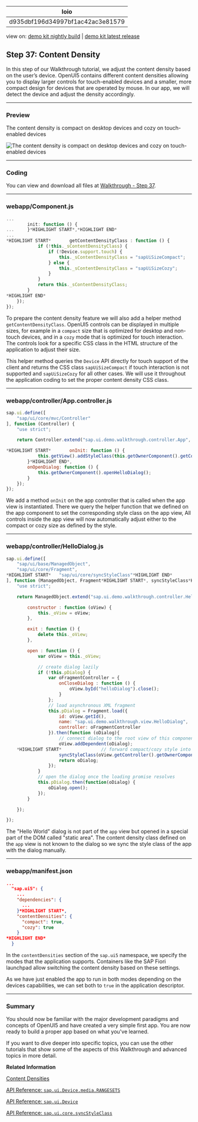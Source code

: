 <!-- loiod935dbf196d34997bf1ac42ac3e81579 -->

| loio |
| -----|
| d935dbf196d34997bf1ac42ac3e81579 |

<div id="loio">

view on: [demo kit nightly build](https://openui5nightly.hana.ondemand.com/#/topic/d935dbf196d34997bf1ac42ac3e81579) | [demo kit latest release](https://openui5.hana.ondemand.com/#/topic/d935dbf196d34997bf1ac42ac3e81579)</div>

## Step 37: Content Density

In this step of our Walkthrough tutorial, we adjust the content density based on the user’s device. OpenUI5 contains different content densities allowing you to display larger controls for touch-enabled devices and a smaller, more compact design for devices that are operated by mouse. In our app, we will detect the device and adjust the density accordingly.

***

### Preview

   
  
<a name="loiod935dbf196d34997bf1ac42ac3e81579__fig_r1j_pst_mr"/>The content density is compact on desktop devices and cozy on touch-enabled devices

 ![](loio04b6669bbc8a4524be5a998ad78544ac_HiRes.png "The content density is compact on desktop devices and cozy on touch-enabled
					devices") 

***

### Coding

You can view and download all files at [Walkthrough - Step 37](https://openui5.hana.ondemand.com/explored.html#/sample/sap.m.tutorial.walkthrough.37/preview).

***

### webapp/Component.js

``` js
...
		init: function () {
...		}*HIGHLIGHT START*,*HIGHLIGHT END*
...
*HIGHLIGHT START*		getContentDensityClass : function () {
			if (!this._sContentDensityClass) {
				if (!Device.support.touch) {
					this._sContentDensityClass = "sapUiSizeCompact";
				} else {
					this._sContentDensityClass = "sapUiSizeCozy";
				}
			}
			return this._sContentDensityClass;
		}
*HIGHLIGHT END*
	});
});
```

To prepare the content density feature we will also add a helper method `getContentDensityClass`. OpenUI5 controls can be displayed in multiple sizes, for example in a `compact` size that is optimized for desktop and non-touch devices, and in a `cozy` mode that is optimized for touch interaction. The controls look for a specific CSS class in the HTML structure of the application to adjust their size.

This helper method queries the `Device` API directly for touch support of the client and returns the CSS class `sapUiSizeCompact` if touch interaction is not supported and `sapUiSizeCozy` for all other cases. We will use it throughout the application coding to set the proper content density CSS class.

***

### webapp/controller/App.controller.js

``` js
sap.ui.define([
	"sap/ui/core/mvc/Controller"
], function (Controller) {
	"use strict";

	return Controller.extend("sap.ui.demo.walkthrough.controller.App", {

*HIGHLIGHT START*		onInit: function () {
			this.getView().addStyleClass(this.getOwnerComponent().getContentDensityClass());
		}*HIGHLIGHT END*,
		onOpenDialog: function () {
			this.getOwnerComponent().openHelloDialog();
		}
	});
});
```

We add a method `onInit` on the app controller that is called when the app view is instantiated. There we query the helper function that we defined on the app component to set the corresponding style class on the app view, All controls inside the app view will now automatically adjust either to the compact or cozy size as defined by the style.

***

### webapp/controller/HelloDialog.js

``` js
sap.ui.define([
	"sap/ui/base/ManagedObject",
	"sap/ui/core/Fragment",
*HIGHLIGHT START*	"sap/ui/core/syncStyleClass"*HIGHLIGHT END*
], function (ManagedObject, Fragment*HIGHLIGHT START*, syncStyleClass*HIGHLIGHT END*) {
	"use strict";

	return ManagedObject.extend("sap.ui.demo.walkthrough.controller.HelloDialog", {

		constructor : function (oView) {
			this._oView = oView;
		},

		exit : function () {
			delete this._oView;
		},

		open : function () {
			var oView = this._oView;

			// create dialog lazily
			if (!this.pDialog) {
				var oFragmentController = {
					onCloseDialog : function () {
						oView.byId("helloDialog").close();
					}
				};
				// load asynchronous XML fragment
				this.pDialog = Fragment.load({
					id: oView.getId(),
					name: "sap.ui.demo.walkthrough.view.HelloDialog",
					controller: oFragmentController
				}).then(function (oDialog){
					// connect dialog to the root view of this component (models, lifecycle)
					oView.addDependent(oDialog);
	*HIGHLIGHT START*				// forward compact/cozy style into dialog
					syncStyleClass(oView.getController().getOwnerComponent().getContentDensityClass(), oView, oDialog);*HIGHLIGHT END*
					return oDialog;
				});
			} 
			// open the dialog once the loading promise resolves
			this.pDialog.then(function(oDialog) {
				oDialog.open();
			});
		}

	});

});

```

The "Hello World" dialog is not part of the `app` view but opened in a special part of the DOM called "static area". The content density class defined on the `app` view is not known to the dialog so we sync the style class of the app with the dialog manually.

***

### webapp/manifest.json

``` json
...
  "sap.ui5": {
    ...     
    "dependencies": {
      ...
    }*HIGHLIGHT START*,
    "contentDensities": {
      "compact": true,
      "cozy": true
    }
*HIGHLIGHT END*
  }
```

In the `contentDensities` section of the `sap.ui5` namespace, we specify the modes that the application supports. Containers like the SAP Fiori launchpad allow switching the content density based on these settings.

As we have just enabled the app to run in both modes depending on the devices capabilities, we can set both to `true` in the application descriptor.

***

<a name="loiod935dbf196d34997bf1ac42ac3e81579__section_kpq_zct_qbb"/>

### Summary

You should now be familiar with the major development paradigms and concepts of OpenUI5 and have created a very simple first app. You are now ready to build a proper app based on what you've learned.

If you want to dive deeper into specific topics, you can use the other tutorials that show some of the aspects of this Walkthrough and advanced topics in more detail.

**Related Information**  


[Content Densities](Content_Densities_e54f729.md)

[API Reference: `sap.ui.Device.media.RANGESETS`](https://openui5.hana.ondemand.com/#docs/api/symbols/sap.ui.Device.media.RANGESETS.html)

[API Reference: `sap.ui.Device`](https://openui5.hana.ondemand.com/#docs/api/symbols/sap.ui.Device.html)

[API Reference: `sap.ui.core.syncStyleClass`](https://openui5.hana.ondemand.com/#/api/module:sap/ui/core/syncStyleClass)

